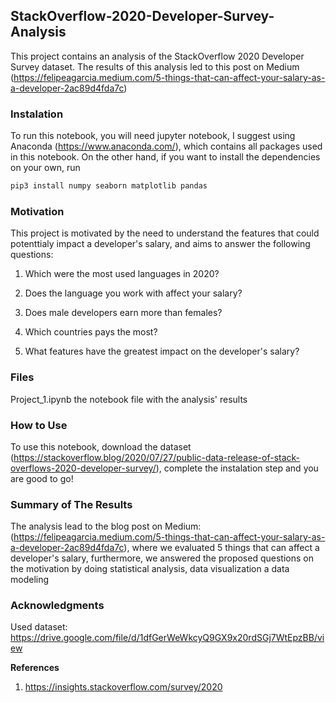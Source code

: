 ## StackOverflow-2020-Developer-Survey-Analysis

This project contains an analysis of the StackOverflow 2020 Developer Survey dataset.
The results of this analysis led to this post on Medium (https://felipeagarcia.medium.com/5-things-that-can-affect-your-salary-as-a-developer-2ac89d4fda7c)

### Instalation

To run this notebook, you will need jupyter notebook, I suggest using Anaconda (https://www.anaconda.com/), which contains all packages used in this notebook.
On the other hand, if you want to install the dependencies on your own, run
```sh
pip3 install numpy seaborn matplotlib pandas
```

### Motivation

This project is motivated by the need to understand the features that could potenttialy impact a developer's salary, and aims to answer the following questions:

1. Which were the most used languages in 2020?

2. Does the language you work with affect your salary?

3. Does male developers earn more than females?

4. Which countries pays the most?

5. What features have the greatest impact on the developer's salary?

### Files

Project_1.ipynb the notebook file with the analysis' results

### How to Use

To use this notebook, download the dataset (https://stackoverflow.blog/2020/07/27/public-data-release-of-stack-overflows-2020-developer-survey/), complete the instalation step and you are good to go!

### Summary of The Results

The analysis lead to the blog post on Medium: (https://felipeagarcia.medium.com/5-things-that-can-affect-your-salary-as-a-developer-2ac89d4fda7c), where we evaluated 5 things that can affect a developer's salary, furthermore, we answered the proposed questions on the motivation by doing statistical analysis, data visualization a data modeling

### Acknowledgments

Used dataset: https://drive.google.com/file/d/1dfGerWeWkcyQ9GX9x20rdSGj7WtEpzBB/view

**References**

1. https://insights.stackoverflow.com/survey/2020



